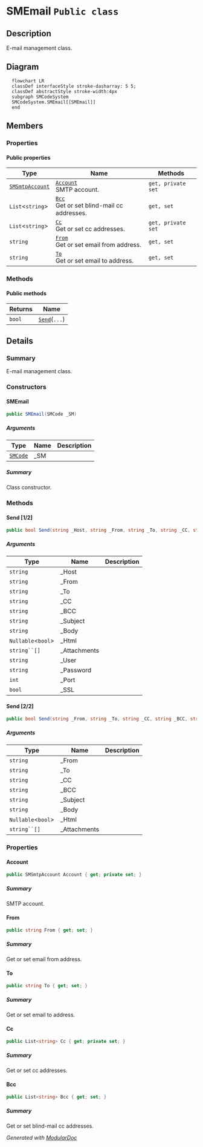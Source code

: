 # SMEmail `Public class`

## Description
E-mail management class.

## Diagram
```mermaid
  flowchart LR
  classDef interfaceStyle stroke-dasharray: 5 5;
  classDef abstractStyle stroke-width:4px
  subgraph SMCodeSystem
  SMCodeSystem.SMEmail[[SMEmail]]
  end
```

## Members
### Properties
#### Public  properties
| Type | Name | Methods |
| --- | --- | --- |
| [`SMSmtpAccount`](./smcodesystem-SMSmtpAccount) | [`Account`](#account)<br>SMTP account. | `get, private set` |
| `List`&lt;`string`&gt; | [`Bcc`](#bcc)<br>Get or set blind-mail cc addresses. | `get, set` |
| `List`&lt;`string`&gt; | [`Cc`](#cc)<br>Get or set cc addresses. | `get, private set` |
| `string` | [`From`](#from)<br>Get or set email from address. | `get, set` |
| `string` | [`To`](#to)<br>Get or set email to address. | `get, set` |

### Methods
#### Public  methods
| Returns | Name |
| --- | --- |
| `bool` | [`Send`](#send-12)(`...`) |

## Details
### Summary
E-mail management class.

### Constructors
#### SMEmail
```csharp
public SMEmail(SMCode _SM)
```
##### Arguments
| Type | Name | Description |
| --- | --- | --- |
| [`SMCode`](./smcodesystem-SMCode) | _SM |   |

##### Summary
Class constructor.

### Methods
#### Send [1/2]
```csharp
public bool Send(string _Host, string _From, string _To, string _CC, string _BCC, string _Subject, string _Body, Nullable<bool> _Html, string[] _Attachments, string _User, string _Password, int _Port, bool _SSL)
```
##### Arguments
| Type | Name | Description |
| --- | --- | --- |
| `string` | _Host |   |
| `string` | _From |   |
| `string` | _To |   |
| `string` | _CC |   |
| `string` | _BCC |   |
| `string` | _Subject |   |
| `string` | _Body |   |
| `Nullable`&lt;`bool`&gt; | _Html |   |
| `string``[]` | _Attachments |   |
| `string` | _User |   |
| `string` | _Password |   |
| `int` | _Port |   |
| `bool` | _SSL |   |

#### Send [2/2]
```csharp
public bool Send(string _From, string _To, string _CC, string _BCC, string _Subject, string _Body, Nullable<bool> _Html, string[] _Attachments)
```
##### Arguments
| Type | Name | Description |
| --- | --- | --- |
| `string` | _From |   |
| `string` | _To |   |
| `string` | _CC |   |
| `string` | _BCC |   |
| `string` | _Subject |   |
| `string` | _Body |   |
| `Nullable`&lt;`bool`&gt; | _Html |   |
| `string``[]` | _Attachments |   |

### Properties
#### Account
```csharp
public SMSmtpAccount Account { get; private set; }
```
##### Summary
SMTP account.

#### From
```csharp
public string From { get; set; }
```
##### Summary
Get or set email from address.

#### To
```csharp
public string To { get; set; }
```
##### Summary
Get or set email to address.

#### Cc
```csharp
public List<string> Cc { get; private set; }
```
##### Summary
Get or set cc addresses.

#### Bcc
```csharp
public List<string> Bcc { get; set; }
```
##### Summary
Get or set blind-mail cc addresses.

*Generated with* [*ModularDoc*](https://github.com/hailstorm75/ModularDoc)
